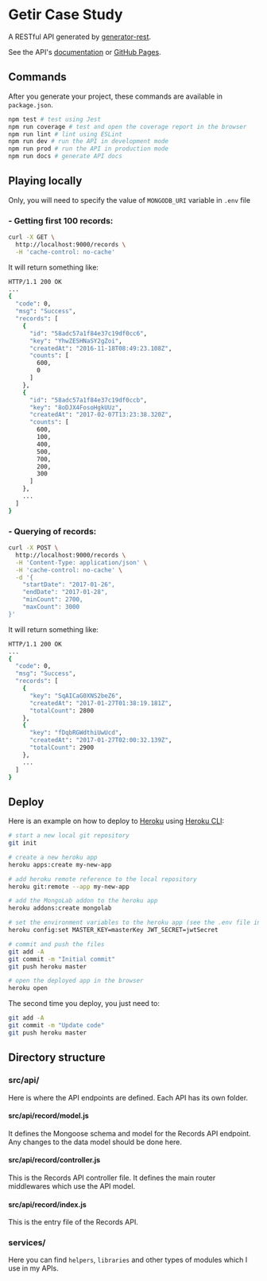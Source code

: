 # Getir Case Study

A RESTful API generated by [generator-rest](https://github.com/diegohaz/generator-rest).

See the API's [documentation](DOCS.md) or [GitHub Pages](https://ouzman.github.io/getir-case-study/).

## Commands

After you generate your project, these commands are available in `package.json`.

```bash
npm test # test using Jest
npm run coverage # test and open the coverage report in the browser
npm run lint # lint using ESLint
npm run dev # run the API in development mode
npm run prod # run the API in production mode
npm run docs # generate API docs
```

## Playing locally

Only, you will need to specify the value of `MONGODB_URI` variable in `.env` file

### - Getting first 100 records:
```bash
curl -X GET \
  http://localhost:9000/records \
  -H 'cache-control: no-cache'
```

It will return something like:
```bash
HTTP/1.1 200 OK
...
{
  "code": 0,
  "msg": "Success",
  "records": [
    {
      "id": "58adc57a1f84e37c19df0cc6",
      "key": "YhwZESHNaSY2gZoi",
      "createdAt": "2016-11-18T08:49:23.108Z",
      "counts": [
        600,
        0
      ]
    },
    {
      "id": "58adc57a1f84e37c19df0ccb",
      "key": "8oDJX4FosoHgkUUz",
      "createdAt": "2017-02-07T13:23:38.320Z",
      "counts": [
        600,
        100,
        400,
        500,
        700,
        200,
        300
      ]
    },
    ...
  ]
}
```

### - Querying of records:
```bash
curl -X POST \
  http://localhost:9000/records \
  -H 'Content-Type: application/json' \
  -H 'cache-control: no-cache' \
  -d '{
	"startDate": "2017-01-26",
	"endDate": "2017-01-28",
	"minCount": 2700,
	"maxCount": 3000
}'
```

It will return something like:
```bash
HTTP/1.1 200 OK
...
{
  "code": 0,
  "msg": "Success",
  "records": [
    {
      "key": "SqAICaG0XNS2beZ6",
      "createdAt": "2017-01-27T01:38:19.181Z",
      "totalCount": 2800
    },
    {
      "key": "fDqbRGWdthiUwUcd",
      "createdAt": "2017-01-27T02:00:32.139Z",
      "totalCount": 2900
    },
    ...
  ]
}
```

## Deploy

Here is an example on how to deploy to [Heroku](https://heroku.com) using [Heroku CLI](https://devcenter.heroku.com/articles/heroku-command-line):
```bash
# start a new local git repository
git init

# create a new heroku app
heroku apps:create my-new-app

# add heroku remote reference to the local repository
heroku git:remote --app my-new-app

# add the MongoLab addon to the heroku app
heroku addons:create mongolab

# set the environment variables to the heroku app (see the .env file in root directory)
heroku config:set MASTER_KEY=masterKey JWT_SECRET=jwtSecret

# commit and push the files
git add -A
git commit -m "Initial commit"
git push heroku master

# open the deployed app in the browser
heroku open
```

The second time you deploy, you just need to:

```bash
git add -A
git commit -m "Update code"
git push heroku master
```

## Directory structure

### src/api/

Here is where the API endpoints are defined. Each API has its own folder.

#### src/api/record/model.js

It defines the Mongoose schema and model for the Records API endpoint. Any changes to the data model should be done here.

#### src/api/record/controller.js

This is the Records API controller file. It defines the main router middlewares which use the API model.

#### src/api/record/index.js

This is the entry file of the Records API.

### services/

Here you can find `helpers`, `libraries` and other types of modules which I use in my APIs.
